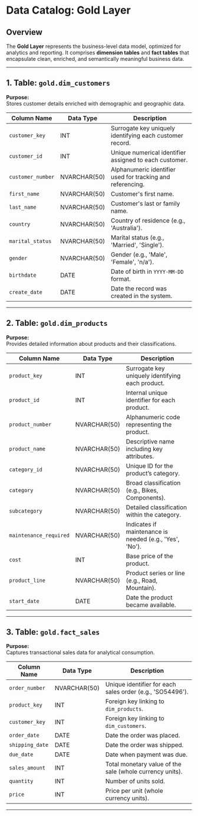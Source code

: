 # Data Catalog: Gold Layer

## Overview
The **Gold Layer** represents the business-level data model, optimized for analytics and reporting. It comprises **dimension tables** and **fact tables** that encapsulate clean, enriched, and semantically meaningful business data.

---

## 1. Table: `gold.dim_customers`

**Purpose:**  
Stores customer details enriched with demographic and geographic data.

| Column Name     | Data Type     | Description                                                                 |
|------------------|----------------|-----------------------------------------------------------------------------|
| `customer_key`   | INT            | Surrogate key uniquely identifying each customer record.                   |
| `customer_id`    | INT            | Unique numerical identifier assigned to each customer.                     |
| `customer_number`| NVARCHAR(50)   | Alphanumeric identifier used for tracking and referencing.                 |
| `first_name`     | NVARCHAR(50)   | Customer's first name.                                                     |
| `last_name`      | NVARCHAR(50)   | Customer's last or family name.                                            |
| `country`        | NVARCHAR(50)   | Country of residence (e.g., 'Australia').                                  |
| `marital_status` | NVARCHAR(50)   | Marital status (e.g., 'Married', 'Single').                                |
| `gender`         | NVARCHAR(50)   | Gender (e.g., 'Male', 'Female', 'n/a').                                    |
| `birthdate`      | DATE           | Date of birth in `YYYY-MM-DD` format.                                      |
| `create_date`    | DATE           | Date the record was created in the system.                                 |

---

## 2. Table: `gold.dim_products`

**Purpose:**  
Provides detailed information about products and their classifications.

| Column Name           | Data Type     | Description                                                                 |
|------------------------|----------------|-----------------------------------------------------------------------------|
| `product_key`          | INT            | Surrogate key uniquely identifying each product.                            |
| `product_id`           | INT            | Internal unique identifier for each product.                                |
| `product_number`       | NVARCHAR(50)   | Alphanumeric code representing the product.                                 |
| `product_name`         | NVARCHAR(50)   | Descriptive name including key attributes.                                  |
| `category_id`          | NVARCHAR(50)   | Unique ID for the product’s category.                                       |
| `category`             | NVARCHAR(50)   | Broad classification (e.g., Bikes, Components).                            |
| `subcategory`          | NVARCHAR(50)   | Detailed classification within the category.                                |
| `maintenance_required` | NVARCHAR(50)   | Indicates if maintenance is needed (e.g., 'Yes', 'No').                     |
| `cost`                 | INT            | Base price of the product.                                                  |
| `product_line`         | NVARCHAR(50)   | Product series or line (e.g., Road, Mountain).                              |
| `start_date`           | DATE           | Date the product became available.                                          |

---

## 3. Table: `gold.fact_sales`

**Purpose:**  
Captures transactional sales data for analytical consumption.

| Column Name     | Data Type     | Description                                                                 |
|------------------|----------------|-----------------------------------------------------------------------------|
| `order_number`   | NVARCHAR(50)   | Unique identifier for each sales order (e.g., 'SO54496').                   |
| `product_key`    | INT            | Foreign key linking to `dim_products`.                                      |
| `customer_key`   | INT            | Foreign key linking to `dim_customers`.                                     |
| `order_date`     | DATE           | Date the order was placed.                                                  |
| `shipping_date`  | DATE           | Date the order was shipped.                                                 |
| `due_date`       | DATE           | Date when payment was due.                                                  |
| `sales_amount`   | INT            | Total monetary value of the sale (whole currency units).                    |
| `quantity`       | INT            | Number of units sold.                                                       |
| `price`          | INT            | Price per unit (whole currency units).                                      |

---
